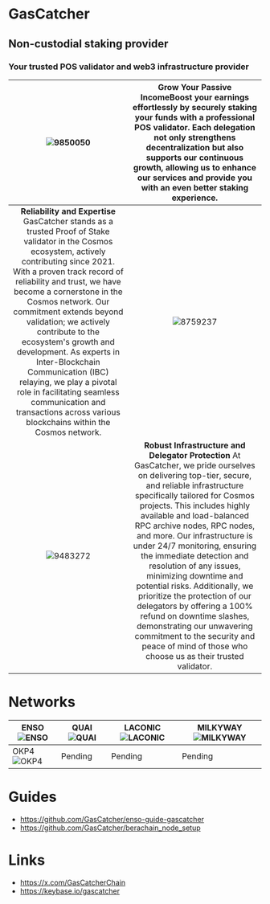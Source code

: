 # GasCatcher
## Non-custodial staking provider
### Your trusted POS validator and web3 infrastructure provider

| ![9850050](https://github.com/user-attachments/assets/2fed5185-078b-4d7b-af6c-9e4a9e89fde8) | Grow Your Passive IncomeBoost your earnings effortlessly by securely staking your funds with a professional POS validator. Each delegation not only strengthens decentralization but also supports our continuous growth, allowing us to enhance our services and provide you with an even better staking experience. |
| :---: | :---: |
| **Reliability and Expertise** GasCatcher stands as a trusted Proof of Stake validator in the Cosmos ecosystem, actively contributing since 2021. With a proven track record of reliability and trust, we have become a cornerstone in the Cosmos network. Our commitment extends beyond validation; we actively contribute to the ecosystem's growth and development. As experts in Inter-Blockchain Communication (IBC) relaying, we play a pivotal role in facilitating seamless communication and transactions across various blockchains within the Cosmos network. | ![8759237](https://github.com/user-attachments/assets/6c66ff94-86d9-4bca-9eff-e882813bb733) |
| ![9483272](https://github.com/user-attachments/assets/ab4fca04-cbe4-4f69-828a-f4ccdce83893) | **Robust Infrastructure and Delegator Protection** At GasCatcher, we pride ourselves on delivering top-tier, secure, and reliable infrastructure specifically tailored for Cosmos projects. This includes highly available and load-balanced RPC archive nodes, RPC nodes, and more. Our infrastructure is under 24/7 monitoring, ensuring the immediate detection and resolution of any issues, minimizing downtime and potential risks. Additionally, we prioritize the protection of our delegators by offering a 100% refund on downtime slashes, demonstrating our unwavering commitment to the security and peace of mind of those who choose us as their trusted validator. |

# Networks

| ENSO ![ENSO](https://assets.nodes.guru/0a945b94-263e-4d0d-9590-81a84b20f064.svg) | QUAI ![QUAI](https://assets.nodes.guru/5b6727cd-dddf-4c84-a189-a5a2fa1f5953.svg) | LACONIC ![LACONIC](https://assets.nodes.guru/61d382d1-dac8-4f49-959f-0124eef63971.svg) | MILKYWAY ![MILKYWAY](https://assets.nodes.guru/9fc3d08e-96d3-4c3d-a21c-77fa1682f263.svg) |
| -------------------------------------------- | -------------------------------------------- | ----------------------------------------------- | --------------------------------------------------- |
| OKP4 ![OKP4](https://assets.nodes.guru/7af00e2d-cade-4df1-a54c-8402f3c0a9d5.svg)  | Pending                                       | Pending                                        | Pending                                               |

# Guides

- https://github.com/GasCatcher/enso-guide-gascatcher
- https://github.com/GasCatcher/berachain_node_setup
# Links

- https://x.com/GasCatcherChain
- https://keybase.io/gascatcher
